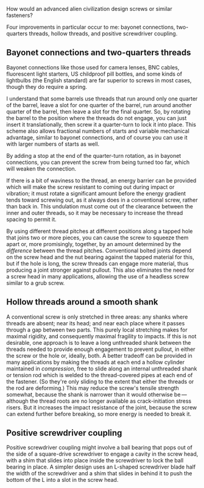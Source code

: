 How would an advanced alien civilization design screws or similar
fasteners?

Four improvements in particular occur to me: bayonet connections,
two-quarters threads, hollow threads, and positive screwdriver
coupling.

Bayonet connections and two-quarters threads
--------------------------------------------

Bayonet connections like those used for camera lenses, BNC cables,
fluorescent light starters, US childproof pill bottles,
and some kinds of lightbulbs (the English
standard) are far superior to screws in most cases, though they do
require a spring.

I understand that some barrels use threads that run around only one
quarter of the barrel, leave a slot for one quarter of the barrel, run
around another quarter of the barrel, then leave a slot for the final
quarter.  So, by rotating the barrel to the position where the threads
do not engage, you can just insert it translationally, then screw it a
quarter-turn to lock it into place.  This scheme also allows
fractional numbers of starts and variable mechanical advantage,
similar to bayonet connections, and of course you can use it with
larger numbers of starts as well.

By adding a stop at the end of the quarter-turn rotation, as in
bayonet connections, you can prevent the screw from being turned too
far, which will weaken the connection.

If there is a bit of waviness to the thread, an energy barrier can be
provided which will make the screw resistant to coming out during
impact or vibration; it must rotate a significant amount before the
energy gradient tends toward screwing out, as it always does in a
conventional screw, rather than back in.  This undulation must come
out of the clearance between the inner and outer threads, so it may be
necessary to increase the thread spacing to permit it.

By using different thread pitches at different positions along a
tapped hole that joins two or more pieces, you can cause the screw to
squeeze them apart or, more promisingly, together, by an amount
determined by the *difference* between the thread pitches.
Conventional bolted joints depend on the screw head and the nut
bearing against the tapped material for this, but if the hole is long,
the screw threads can engage more material, thus producing a joint
stronger against pullout.  This also eliminates the need for a screw
head in many applications, allowing the use of a headless screw
similar to a grub screw.

Hollow threads around a smooth shank
------------------------------------

A conventional screw is only stretched in three areas: any shanks
where threads are absent; near its head; and near each place where it
passes through a gap between two parts.  This purely local stretching
makes for maximal rigidity, and consequently maximal fragility to
impacts.  If this is not desirable, one approach is to leave a long
unthreaded shank between the threads needed to provide enough
engagement to prevent pullout, in either the screw or the hole or,
ideally, both.  A better tradeoff can be provided in many applications
by making the threads at each end a hollow cylinder maintained in
*compression*, free to slide along an internal unthreaded shank or
tension rod which is welded to the thread-covered pipes at each end of
the fastener.  (So they're only sliding to the extent that either the
threads or the rod are deforming.)  This may reduce the screw's
tensile strength somewhat, because the shank is narrower than it would
otherwise be — although the thread roots are no longer available as
crack-initiation stress risers.  But it increases the impact
resistance of the joint, because the screw can extend further before
breaking, so more energy is needed to break it.

Positive screwdriver coupling
-----------------------------

Positive screwdriver coupling might involve a ball bearing that pops
out of the side of a square-drive screwdriver to engage a cavity in
the screw head, with a shim that slides into place inside the
screwdriver to lock the ball bearing in place.  A simpler design uses
an L-shaped screwdriver blade half the width of the screwdriver and a
shim that slides in behind it to push the bottom of the L into a slot
in the screw head.
